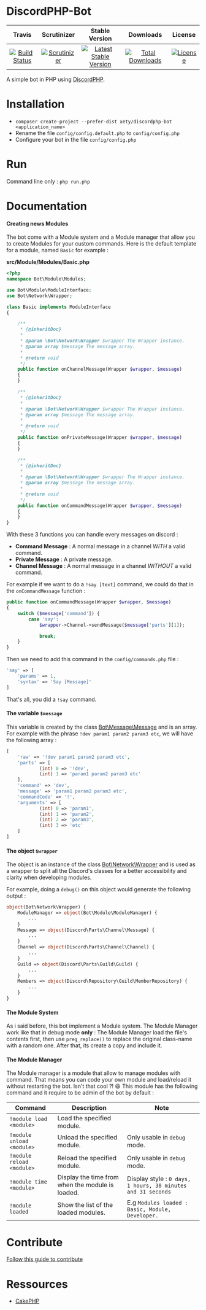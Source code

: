 # DiscordPHP-Bot

|Travis|Scrutinizer|Stable Version|Downloads|License|
|:------:|:-------:|:-------:|:------:|:------:|
|[![Build Status](https://img.shields.io/travis/Xety/DiscordPHP-Bot.svg?style=flat-square)](https://travis-ci.org/Xety/DiscordPHP-Bot)|[![Scrutinizer](https://img.shields.io/scrutinizer/g/Xety/DiscordPHP-Bot.svg?style=flat-square)](https://scrutinizer-ci.com/g/Xety/DiscordPHP-Bot)|[![Latest Stable Version](https://img.shields.io/packagist/v/Xety/DiscordPHP-Bot.svg?style=flat-square)](https://packagist.org/packages/xety/discordphp-bot)|[![Total Downloads](https://img.shields.io/packagist/dt/xety/discordphp-bot.svg?style=flat-square)](https://packagist.org/packages/xety/discordphp-bot)|[![License](https://img.shields.io/badge/license-MIT-brightgreen.svg?style=flat-square)](https://packagist.org/packages/xety/discordphp-bot)

A simple bot in PHP using [DiscordPHP](https://github.com/teamreflex/DiscordPHP).

# Installation
 * `composer create-project --prefer-dist xety/discordphp-bot <application_name>`
 * Rename the file `config/config.default.php` to `config/config.php`
 * Configure your bot in the file `config/config.php`

# Run
Command line only : `php run.php`

# Documentation
#### Creating news Modules
The bot come with a Module system and a Module manager that allow you to create Modules for your custom commands.
Here is the default template for a module, named `Basic` for example :

**src/Module/Modules/Basic.php**
```php
<?php
namespace Bot\Module\Modules;

use Bot\Module\ModuleInterface;
use Bot\Network\Wrapper;

class Basic implements ModuleInterface
{

    /**
     * {@inheritDoc}
     *
     * @param \Bot\Network\Wrapper $wrapper The Wrapper instance.
     * @param array $message The message array.
     *
     * @return void
     */
    public function onChannelMessage(Wrapper $wrapper, $message)
    {
    }

    /**
     * {@inheritDoc}
     *
     * @param \Bot\Network\Wrapper $wrapper The Wrapper instance.
     * @param array $message The message array.
     *
     * @return void
     */
    public function onPrivateMessage(Wrapper $wrapper, $message)
    {
    }

    /**
     * {@inheritDoc}
     *
     * @param \Bot\Network\Wrapper $wrapper The Wrapper instance.
     * @param array $message The message array.
     *
     * @return void
     */
    public function onCommandMessage(Wrapper $wrapper, $message)
    {
    }
}
```
With these 3 functions you can handle every messages on discord :
* **Command Message** : A normal message in a channel *WITH* a valid command.
* **Private Message** : A private message.
* **Channel Message** : A normal message in a channel *WITHOUT* a valid command.

For example if we want to do a `!say [text]` command, we could do that in the `onCommandMessage` function :
```php
public function onCommandMessage(Wrapper $wrapper, $message)
{
    switch ($message['command']) {
        case 'say':
            $wrapper->Channel->sendMessage($message['parts'][1]);

            break;
    }
}
```
Then we need to add this command in the `config/commands.php` file :
```php
'say' => [
    'params' => 1,
    'syntax' => 'Say [Message]'
]
```

That's all, you did a `!say` command.

#### The variable `$message`
This variable is created by the class [Bot\Message\Message](https://github.com/Xety/DiscordPHP-Bot/blob/master/src/Message/Message.php) and is an array.
For example with the phrase `!dev param1 param2 param3 etc`, we will have the following array :
```php
[
    'raw' => '!dev param1 param2 param3 etc',
    'parts' => [
            (int) 0 => '!dev',
            (int) 1 => 'param1 param2 param3 etc'
    ],
    'command' => 'dev',
    'message' => 'param1 param2 param3 etc',
    'commandCode' => '!',
    'arguments' => [
            (int) 0 => 'param1',
            (int) 1 => 'param2',
            (int) 2 => 'param3',
            (int) 3 => 'etc'
    ]
]
```

#### The object `$wrapper`
The object is an instance of the class [Bot\Network\Wrapper](https://github.com/Xety/DiscordPHP-Bot/blob/master/src/Network/Wrapper.php) and is used as a wrapper to split all the Discord's classes for a better accessibility and clarity when developing modules.

For example, doing a `debug()` on this object would generate the following output :
```php
object(Bot\Network\Wrapper) {
    ModuleManager => object(Bot\Module\ModuleManager) {
        ...
    }
    Message => object(Discord\Parts\Channel\Message) {
        ...
    }
    Channel => object(Discord\Parts\Channel\Channel) {
        ...
    }
    Guild => object(Discord\Parts\Guild\Guild) {
        ...
    }
    Members => object(Discord\Repository\Guild\MemberRepository) {
        ...
    }
}
```

#### The Module System
As i said before, this bot implement a Module system. The Module Manager work like that in debug mode **only** :
The Module Manager load the file's contents first, then use `preg_replace()` to replace the original class-name with a random one. After that, its create a copy and include it.

#### The Module Manager
The Module manager is a module that allow to manage modules with command. That means you can code your own module and load/reload it without restarting the bot. Isn't that cool ?! :laughing:
This module has the following command and it require to be admin of the bot by default :

|Command|Description|Note|
|------|-------|-------|
|`!module load <module>`|Load the specified module.||
|`!module unload <module>`|Unload the specified module.|Only usable in `debug` mode.|
|`!module reload <module>`|Reload the specified module.|Only usable in `debug` mode.|
|`!module time <module>`|Display the time from when the module is loaded.|Display style : `0 days, 1 hours, 38 minutes and 31 seconds`|
|`!module loaded`|Show the list of the loaded modules.|E.g `Modules loaded : Basic, Module, Developer.`|

# Contribute
[Follow this guide to contribute](https://github.com/Xety/DiscordPHP-Bot/blob/master/CONTRIBUTING.md)

# Ressources
* [CakePHP](https://github.com/cakephp/cakephp)
